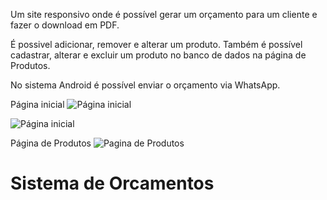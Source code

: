 Um site responsivo onde é possível gerar um orçamento para um cliente e fazer o download em PDF.

É possivel adicionar, remover e alterar um produto. Também é possível cadastrar, alterar e excluir um produto no banco de dados na página de Produtos.

No sistema Android é possível enviar o orçamento via WhatsApp.

Página inicial
![Página inicial](https://github.com/user-attachments/assets/1703dabf-8e68-4946-a8bb-f25e0c5f8921)

![Página inicial](https://github.com/user-attachments/assets/73d0c211-3240-489a-a798-2c535dc6ba34)

Página de Produtos
![Pagina de Produtos](https://github.com/user-attachments/assets/2117ffdd-cfbb-4b0a-adcb-358596febc68)

# Sistema de Orcamentos

